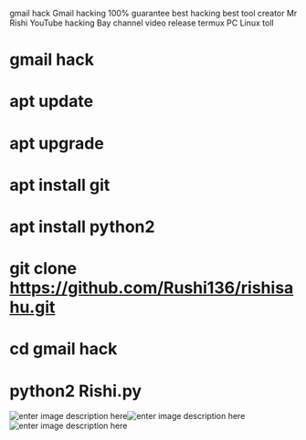gmail hack Gmail hacking 100% guarantee best hacking best tool
creator Mr Rishi 
YouTube hacking Bay channel  video release
 termux PC Linux toll
# gmail hack
# apt update
# apt upgrade
# apt install git
# apt install python2
# git clone https://github.com/Rushi136/rishisahu.git
# cd gmail hack
# python2 Rishi.py
![enter image description here](https://i.stack.imgur.com/mG4pl.jpg)![enter image description here](https://i.stack.imgur.com/074V2.jpg)![enter image description here](https://i.stack.imgur.com/ogZXB.jpg)
